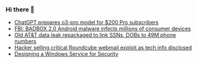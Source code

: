 ### Hi there 👋

<!--START_SECTION:feed-->
* [ChatGPT prepares o3-pro model for $200 Pro subscribers](https://www.bleepingcomputer.com/news/artificial-intelligence/chatgpt-prepares-o3-pro-model-for-200-pro-subscribers/)
* [FBI: BADBOX 2.0 Android malware infects millions of consumer devices](https://www.bleepingcomputer.com/news/security/fbi-badbox-20-android-malware-infects-millions-of-consumer-devices/)
* [Old AT&T data leak repackaged to link SSNs, DOBs to 49M phone numbers](https://www.bleepingcomputer.com/news/security/old-atandt-data-leak-repackaged-to-link-ssns-dobs-to-49m-phone-numbers/)
* [Hacker selling critical Roundcube webmail exploit as tech info disclosed](https://www.bleepingcomputer.com/news/security/hacker-selling-critical-roundcube-webmail-exploit-as-tech-info-disclosed/)
* [Designing a Windows Service for Security](https://www.bleepingcomputer.com/news/security/designing-a-windows-service-for-security/)
<!--END_SECTION:feed-->

<!--
**frankenk/frankenk** is a ✨ _special_ ✨ repository because its `README.md` (this file) appears on your GitHub profile.

Here are some ideas to get you started:

- 🔭 I’m currently working on ...
- 🌱 I’m currently learning ...
- 👯 I’m looking to collaborate on ...
- 🤔 I’m looking for help with ...
- 💬 Ask me about ...
- 📫 How to reach me: ...
- 😄 Pronouns: ...
- ⚡ Fun fact: ...
-->



